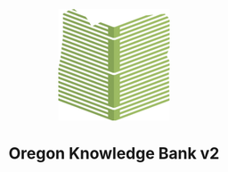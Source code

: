 <div align="center">
    <img src="static/logos/logo-1024.png" alt="Logo" width='200px' height='200px'/>
    
# Oregon Knowledge Bank v2
</div>
